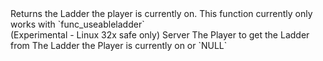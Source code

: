 <function name="GetLadder" parent="HolyLib" type="libraryfunc">
	<description>
		Returns the Ladder the player is currently on.
		<note>
			This function currently only works with `func_useableladder`<br>
			(Experimental - Linux 32x safe only)
		</note>
	</description>
	<realm>Server</realm>
	<args>
		<arg name="ply" type="Player">The Player to get the Ladder from</arg>
	</args>
	<rets>
		<ret name="ladder" type="Entity">The Ladder the Player is currently on or `NULL`</ret>
	</rets>
</function>